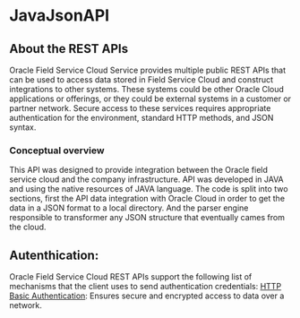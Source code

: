 # JavaJsonAPI

## About the REST APIs

Oracle Field Service Cloud Service provides multiple public REST APIs that can be used to access data stored in Field Service 
Cloud and construct integrations to other systems. These systems could be other Oracle Cloud applications or offerings, or they
could be external systems in a customer or partner network. 
Secure access to these services requires appropriate authentication for the environment, standard HTTP methods, and JSON syntax.

### Conceptual overview

This API was designed to provide integration between the Oracle field service cloud and the company infrastructure. 
API was developed in JAVA and using the native resources of JAVA language.
The code is split into two sections, first the API data integration with Oracle Cloud in order to get the data in a JSON format
to a local directory. And the parser engine responsible to transformer any JSON structure that eventually cames from the cloud.


## Autenthication:

Oracle Field Service Cloud REST APIs support the following list of mechanisms that the client uses to send authentication credentials:
[HTTP Basic Authentication](https://docs.oracle.com/en/cloud/saas/field-service/18a/cxfsc/OFSC_Authentication.html#OFSC_Authentication-E6D1293C__concept-100-2CC891DF): Ensures secure and encrypted access to data over a network.

